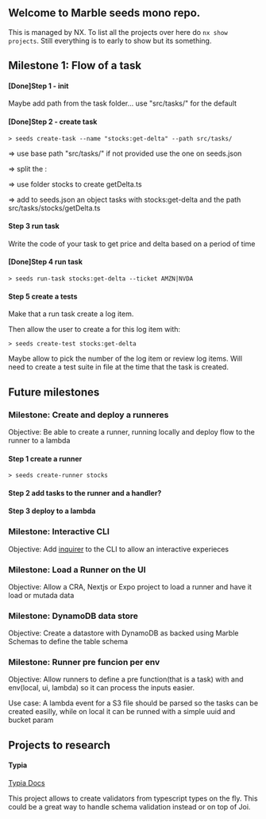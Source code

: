 ## Welcome to Marble seeds mono repo.

This is managed by NX. To list all the projects over here do `nx show projects`. Still everything is to early to show but its something.

## Milestone 1: Flow of a task

#### [Done]Step 1 - init

Maybe add path from the task folder... use "src/tasks/" for the default

####  [Done]Step 2 - create task

`> seeds create-task --name "stocks:get-delta" --path src/tasks/`

=> use base path "src/tasks/" if not provided use the one on seeds.json

=> split the :

=> use folder stocks to create getDelta.ts

=> add to seeds.json an object tasks with stocks:get-delta and the path src/tasks/stocks/getDelta.ts

#### Step 3 run task

Write the code of your task to get price and delta based on a period of time

#### [Done]Step 4 run task

`> seeds run-task stocks:get-delta --ticket AMZN|NVDA`

#### Step 5 create a tests

Make that a run task create a log item.

Then allow the user to create a for this log item with:

`> seeds create-test stocks:get-delta`

Maybe allow to pick the number of the log item or review log items. Will need to create a test suite in file at the time that the task is created.

## Future milestones

### Milestone: Create and deploy a runneres

Objective: Be able to create a runner, running locally and  deploy flow to the runner to a lambda

#### Step 1 create a runner

`> seeds create-runner stocks`

#### Step 2 add tasks to the runner and a handler?

#### Step 3 deploy to a lambda

### Milestone: Interactive CLI

Objective: Add [inquirer](https://www.npmjs.com/package/inquirer) to the CLI to allow an interactive experieces

### Milestone: Load a Runner on the UI

Objective: Allow a CRA, Nextjs or Expo project to load a runner and have it load or mutada data

### Milestone: DynamoDB data store

Objective: Create a datastore with DynamoDB as backed using Marble Schemas to define the table schema

### Milestone: Runner pre funcion per env

Objective: Allow runners to define a pre function(that is a task) with and env(local, ui, lambda) so it can process the inputs easier.

Use case: A lambda event for a S3 file should be parsed so the tasks can be created easilly, while on local it can be runned with a simple uuid and bucket param

## Projects to research

#### Typia

[Typia Docs](https://typia.io/docs/)

This project allows to create validators from typescript types on the fly. This could be a great way to handle schema validation instead or on top of Joi.
